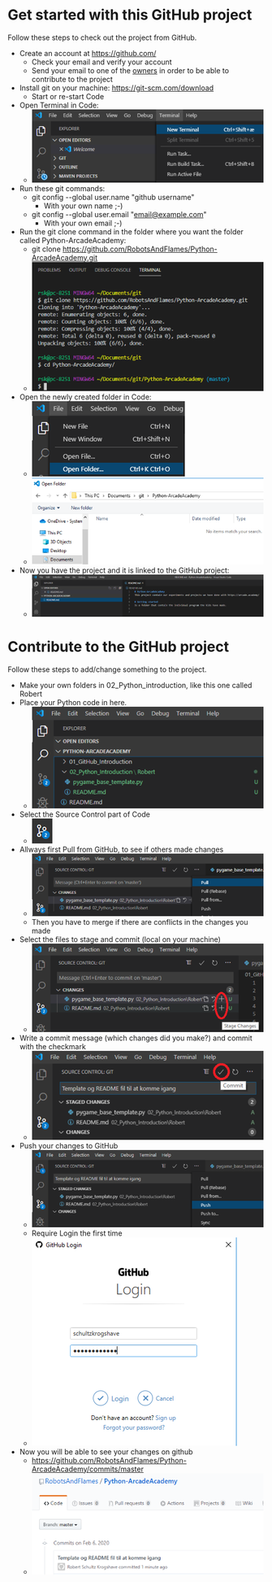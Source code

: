 # Get started with this GitHub project

Follow these steps to check out the project from GitHub.

* Create an account at https://github.com/
  * Check your email and verify your account
  * Send your email to one of the [owners](https://github.com/orgs/RobotsAndFlames/people) in order to be able to contribute to the project
* Install git on your machine: https://git-scm.com/download
  * Start or re-start Code
* Open Terminal in Code:
  * ![Open terminal in Code](images/Code_1.png)
* Run these git commands:
  * git config --global user.name "github username"
    * With your own name ;-)
  * git config --global user.email "email@example.com"
    * With your own email ;-)
* Run the git clone command in the folder where you want the folder called Python-ArcadeAcademy:
  * git clone https://github.com/RobotsAndFlames/Python-ArcadeAcademy.git
  * ![git clone command](images/Code_2.png)
* Open the newly created folder in Code:
  * ![Open folder](images/Code_3.png)
  * ![Locate the new folder](images/Code_4.png)
* Now you have the project and it is linked to the GitHub project:
  * ![You are ready](images/Code_5.png)

# Contribute to the GitHub project

Follow these steps to add/change something to the project.

* Make your own folders in 02_Python_introduction, like this one called Robert
* Place your Python code in here.
  * ![GitHub Login](images/Code_6.png)
* Select the Source Control part of Code
  * ![Source Control](images/Code_7.png)
* Allways first Pull from GitHub, to see if others made changes
  * ![Pull before commit and push](images/Code_8.png)
  * Then you have to merge if there are conflicts in the changes you made
* Select the files to stage and commit (local on your machine)
  * ![Stage files for commit](images/Code_9.png)
* Write a commit message (which changes did you make?) and commit with the checkmark
  * ![Commit message](images/Code_10.png)
* Push your changes to GitHub
  * ![Push change](images/Code_11.png)
  * Require Login the first time
  * ![GitHub Login](images/Code_12.png)
* Now you will be able to see your changes on github
  * https://github.com/RobotsAndFlames/Python-ArcadeAcademy/commits/master
  * ![GitHub Login](images/Code_13.png)